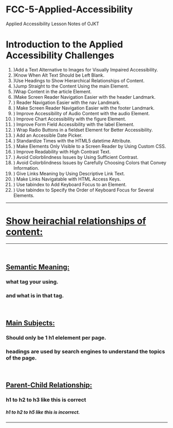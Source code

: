 # FCC-5-Applied-Accessibility
Applied Accessibility Lesson Notes of OJKT
<!DOCTYPE: html>
<html>
  <head>
    <h1 id=title>Introduction to the Applied Accessibility Challenges</h1>
  </head>

  <div>
    <ol>
      <li>)Add a Text Alternative to Images for Visually Impaired Accessibility.</li>
      <li>)Know When Alt Text Should be Left Blank.</li>
      <li>)Use Headings to Show Hierarchical Relationships of Content.</li>
      <li>)Jump Straight to the Content Using the main Element.</li>
      <li>)Wrap Content in the article Element.</li>
      <li>)Make Screen Reader Navigation Easier with the header Landmark.</li>
      <li>) Reader Navigation Easier with the nav Landmark.</li>
      <li>) Make Screen Reader Navigation Easier with the footer Landmark.</li>
      <li>) Improve Accessibility of Audio Content with the audio Element.</li>
      <li>) Improve Chart Accessibility with the figure Element.</li>
      <li>) Improve Form Field Accessibility with the label Element.</li>
      <li>) Wrap Radio Buttons in a fieldset Element for Better Accessibility.</li>
      <li>) Add an Accessible Date Picker.</li>
      <li>) Standardize Times with the HTML5 datetime Attribute.</li>
      <li>) Make Elements Only Visible to a Screen Reader by Using Custom CSS.</li>
      <li>) Improve Readability with High Contrast Text.</li>
      <li>) Avoid Colorblindness Issues by Using Sufficient Contrast.</li>
      <li>) Avoid Colorblindness Issues by Carefully Choosing Colors that Convey Information.</li>
      <li>) Give Links Meaning by Using Descriptive Link Text.</li>
      <li>) Make Links Navigatable with HTML Access Keys.</li>
      <li>) Use tabindex to Add Keyboard Focus to an Element.</li>
      <li>) Use tabindex to Specify the Order of Keyboard Focus for Several Elements.</li>
   </ol>
  </div>
<hr>
	<div>
  <h1><u>Show heirachial relationships of content:</u></h1>
  <hr>
  <main>
		<br>
    <h2><u>Semantic Meaning:</u></h2>
    <h3>what tag your using.</h3>
    <h3>and what is in that tag.</h3>
  <br>
    <h2><u>Main Subjects:</u></h2>
    <h3>Should only be 1 h1 elelement per page.</h3>
    <h3>headings are used by search engines to understand the topics of the page.</h3>
  <br>
    <h2><u>Parent-Child Relationship:</u></h2>
    <h3>h1 to h2 to h3 <strong>like this</strong> is correct</h3>
    <h5>h1 to h2 to h5 <strong>like this</strong> is incorrect.</h5>
  </main>
  <hr>
